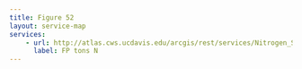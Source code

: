```yaml
---
title: Figure 52
layout: service-map
services: 
    - url: http://atlas.cws.ucdavis.edu/arcgis/rest/services/Nitrogen_Sources_and_Loading_to_Groundwater_TR2/Fig52_Total_tons_N_applied_from_food_processor/MapServer
      label: FP tons N
---
```

 